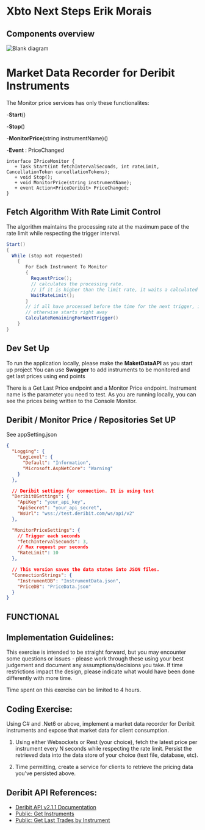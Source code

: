 # Xbto Next Steps Erik Morais


## Components overview


![Blank diagram](https://github.com/ErikCQF/XBTO_Next_Stetps_Erik_Morais/assets/160326708/1c56d54d-26bc-46d0-9d7b-0e4a441aec76)


# Market Data Recorder for Deribit Instruments

The Monitor price services has only these functionalites:

-**Start**()

-**Stop**()

-**MonitorPrice**(string instrumentName)()

-**Event** : PriceChanged<Price>


```
interface IPriceMonitor {
   + Task Start(int fetchIntervalSeconds, int rateLimit, CancellationToken cancellationTokens);
   + void Stop();
   + void MonitorPrice(string instrumentName);
   + event Action<PriceDeribit> PriceChanged;
}

```

## Fetch Algorithm With Rate Limit Control

The algorithm maintains the processing rate at the maximum pace of the rate limit while respecting the trigger interval.

```csharp
Start()
{
  While (stop not requested)   
    {
       For Each Instrument To Monitor
       {
         RequestPrice();
         // calculates the processing rate.
         // if it is higher than the limit rate, it waits a calculated time to equalize the processing rate to the rate limit
         WaitRateLimit(); 
       }
       // if all have processed before the time for the next trigger, it waits for the time interval
       // otherwise starts right away
       CalculateRemainingForNextTrigger()
    }
}

```

## Dev Set Up 
To run the application locally, please make the **MaketDataAPI** as you start up project
You can use **Swagger** to add instruments to be monitored and get last prices using end points

There is a Get Last Price endpoint and a Monitor Price endpoint. Instrument name is the parameter you need to test. As you are running locally, you can see the prices being written to the Console Monitor.

## Deribit / Monitor Price / Repositories Set UP

See appSetting.json
```json
{
  "Logging": {
    "LogLevel": {
      "Default": "Information",
      "Microsoft.AspNetCore": "Warning"
    }
  },

  // Deribit settings for connection. It is using test
  "DeribitOSettings": {
    "ApiKey": "your_api_key",
    "ApiSecret": "your_api_secret",
    "WsUrl": "wss://test.deribit.com/ws/api/v2"
  },

  "MonitorPriceSettings": {
    // Trigger each seconds
    "fetchIntervalSeconds": 3,
    // Max request per seconds
    "RateLimit": 10
  },

  // This version saves the data states into JSON files.
  "ConnectionStrings": {
    "InstrumentDB": "InstrumentData.json",
    "PriceDB": "PriceData.json"
  }
}
```



## FUNCTIONAL
## Implementation Guidelines:

This exercise is intended to be straight forward, but you may encounter some questions or issues - please work through these using your best judgement and document any assumptions/decisions you take. If time restrictions impact the design, please indicate what would have been done differently with more time.

Time spent on this exercise can be limited to 4 hours.

## Coding Exercise:

Using C# and .Net6 or above, implement a market data recorder for Deribit instruments and expose that market data for client consumption.

1. Using either Websockets or Rest (your choice), fetch the latest price per instrument every N seconds while respecting the rate limit. Persist the retrieved data into the data store of your choice (text file, database, etc).

2. Time permitting, create a service for clients to retrieve the pricing data you've persisted above.

## Deribit API References:

- [Deribit API v2.1.1 Documentation](https://docs.deribit.com/#deribit-api-v2-1-1)
- [Public: Get Instruments](https://docs.deribit.com/#public-get_instruments)
- [Public: Get Last Trades by Instrument](https://docs.deribit.com/#public-get_last_trades_by_instrument)



